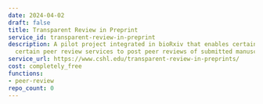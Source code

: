 ```yaml
---
date: 2024-04-02
draft: false
title: Transparent Review in Preprint
service_id: transparent-review-in-preprint
description: A pilot project integrated in bioRxiv that enables certain journals and
  certain peer review services to post peer reviews of submitted manuscripts.
service_url: https://www.cshl.edu/transparent-review-in-preprints/
cost: completely_free
functions:
- peer-review
repo_count: 0
---
```



